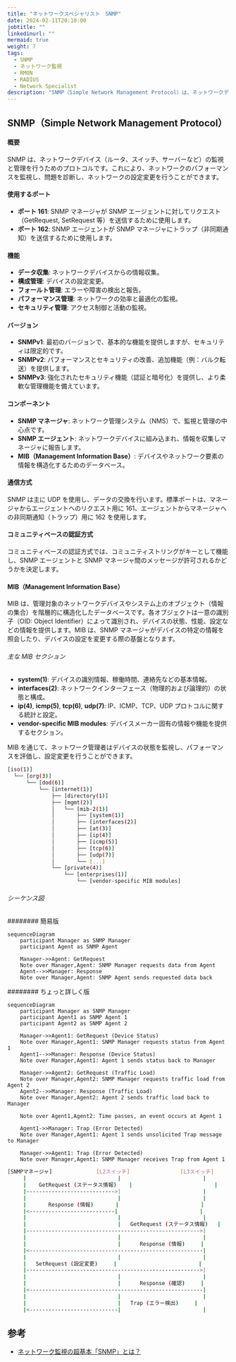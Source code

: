 ```yaml
---
title: "ネットワークスペシャリスト　SNMP"
date: 2024-02-11T20:10:00
jobtitle: ""
linkedinurl: ""
mermaid: true
weight: 7
tags:
  - SNMP
  - ネットワーク監視
  - RMON
  - RADIUS
  - Network Specialist
description: "SNMP（Simple Network Management Protocol）は、ネットワークデバイスの監視と管理を行うためのプロトコルであり、ネットワークパフォーマンスの監視、障害の診断、デバイスの設定変更を可能にします。SNMPはバージョン1から進化しており、SNMPv3では強化されたセキュリティ機能を提供しています。ネットワーク管理システム（NMS）によるSNMPマネージャと、デバイスに組み込まれたSNMPエージェントの連携により、MIB（Management Information Base）を介してネットワークデバイスの情報収集と管理が行われます。"
---
```


## SNMP（Simple Network Management Protocol）

#### 概要

SNMP は、ネットワークデバイス（ルータ、スイッチ、サーバーなど）の監視と管理を行うためのプロトコルです。これにより、ネットワークのパフォーマンスを監視し、問題を診断し、ネットワークの設定変更を行うことができます。

#### 使用するポート

- **ポート 161**: SNMP マネージャが SNMP エージェントに対してリクエスト（GetRequest, SetRequest 等）を送信するために使用します。
- **ポート 162**: SNMP エージェントが SNMP マネージャにトラップ（非同期通知）を送信するために使用します。

#### 機能

- **データ収集**: ネットワークデバイスからの情報収集。
- **構成管理**: デバイスの設定変更。
- **フォールト管理**: エラーや障害の検出と報告。
- **パフォーマンス管理**: ネットワークの効率と最適化の監視。
- **セキュリティ管理**: アクセス制御と活動の監視。

#### バージョン

- **SNMPv1**: 最初のバージョンで、基本的な機能を提供しますが、セキュリティは限定的です。
- **SNMPv2**: パフォーマンスとセキュリティの改善、追加機能（例：バルク転送）を提供します。
- **SNMPv3**: 強化されたセキュリティ機能（認証と暗号化）を提供し、より柔軟な管理機能を備えています。

#### コンポーネント

- **SNMP マネージャ**: ネットワーク管理システム（NMS）で、監視と管理の中心点です。
- **SNMP エージェント**: ネットワークデバイスに組み込まれ、情報を収集しマネージャに報告します。
- **MIB（Management Information Base）**: デバイスやネットワーク要素の情報を構造化するためのデータベース。

#### 通信方式

SNMP は主に UDP を使用し、データの交換を行います。標準ポートは、マネージャからエージェントへのリクエスト用に 161、エージェントからマネージャへの非同期通知（トラップ）用に 162 を使用します。

#### コミュニティベースの認証方式

コミュニティベースの認証方式では、コミュニティストリングがキーとして機能し、SNMP エージェントと SNMP マネージャ間のメッセージが許可されるかどうかを決定します。

#### MIB（Management Information Base）

MIB は、管理対象のネットワークデバイスやシステム上のオブジェクト（情報の集合）を階層的に構造化したデータベースです。各オブジェクトは一意の識別子（OID: Object Identifier）によって識別され、デバイスの状態、性能、設定などの情報を提供します。MIB は、SNMP マネージャがデバイスの特定の情報を照会したり、デバイスの設定を変更する際の基盤となります。

###### 主な MIB セクション

- **system(1)**: デバイスの識別情報、稼働時間、連絡先などの基本情報。
- **interfaces(2)**: ネットワークインターフェース（物理的および論理的）の状態と構成。
- **ip(4)**, **icmp(5)**, **tcp(6)**, **udp(7)**: IP、ICMP、TCP、UDP プロトコルに関する統計と設定。
- **vendor-specific MIB modules**: デバイスメーカー固有の情報や機能を提供するセクション。

MIB を通じて、ネットワーク管理者はデバイスの状態を監視し、パフォーマンスを評価し、設定変更を行うことができます。

```bash
[iso(1)]
  └── [org(3)]
      └── [dod(6)]
          └── [internet(1)]
              ├── [directory(1)]
              ├── [mgmt(2)]
              │   └── [mib-2(1)]
              │       ├── [system(1)]
              │       ├── [interfaces(2)]
              │       ├── [at(3)]
              │       ├── [ip(4)]
              │       ├── [icmp(5)]
              │       ├── [tcp(6)]
              │       ├── [udp(7)]
              │       └── [...]
              └── [private(4)]
                  └── [enterprises(1)]
                      └── [vendor-specific MIB modules]
```

###### シーケンス図

######## 簡易版

```mermaid
sequenceDiagram
    participant Manager as SNMP Manager
    participant Agent as SNMP Agent

    Manager->>Agent: GetRequest
    Note over Manager,Agent: SNMP Manager requests data from Agent
    Agent-->>Manager: Response
    Note over Manager,Agent: SNMP Agent sends requested data back
```

######## ちょっと詳しく版

```mermaid
sequenceDiagram
    participant Manager as SNMP Manager
    participant Agent1 as SNMP Agent 1
    participant Agent2 as SNMP Agent 2

    Manager->>Agent1: GetRequest (Device Status)
    Note over Manager,Agent1: SNMP Manager requests status from Agent 1
    Agent1-->>Manager: Response (Device Status)
    Note over Manager,Agent1: Agent 1 sends status back to Manager

    Manager->>Agent2: GetRequest (Traffic Load)
    Note over Manager,Agent2: SNMP Manager requests traffic load from Agent 2
    Agent2-->>Manager: Response (Traffic Load)
    Note over Manager,Agent2: Agent 2 sends traffic load back to Manager

    Note over Agent1,Agent2: Time passes, an event occurs at Agent 1

    Agent1->>Manager: Trap (Error Detected)
    Note over Manager,Agent1: Agent 1 sends unsolicited Trap message to Manager

    Manager->>Agent1: Trap (Error Detected)
    Note over Manager,Agent1: SNMP Manager receives Trap from Agent 1

```

```bash
[SNMPマネージャ]              [L2スイッチ]                [L3スイッチ]
     |                             |                          |
     |    GetRequest (ステータス情報)    |                          |
     |---------------------------->|                          |
     |                             |                          |
     |       Response (情報)       |                          |
     |<---------------------------|                          |
     |                             |                          |
     |                             |   GetRequest (ステータス情報)   |
     |------------------------------------------------------->|
     |                             |                          |
     |                             |      Response (情報)     |
     |<-------------------------------------------------------|
     |                             |                          |
     |   SetRequest (設定変更)     |                          |
     |------------------------------------------------------->|
     |                             |                          |
     |                             |      Response (確認)     |
     |<-------------------------------------------------------|
     |                             |                          |
     |                             |   Trap (エラー検出)     |
     |<----------------------------|                          |


```

## 参考

- [ネットワーク監視の超基本「SNMP」とは？](https://blogs.manageengine.jp/itom_what_is_snmp/)

